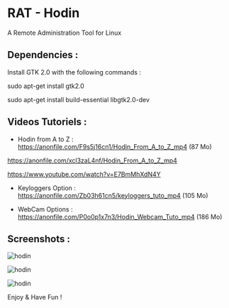 # RAT - Hodin

A Remote Administration Tool for Linux

Dependencies : 
-------------
Install GTK 2.0 with the following commands : 

sudo apt-get install gtk2.0

sudo apt-get install build-essential libgtk2.0-dev

Videos Tutoriels :
----------------
 - Hodin from A to Z : https://anonfile.com/F9s5j16cn1/Hodin_From_A_to_Z_mp4  (87 Mo)
 
 https://anonfile.com/xcl3zaL4nf/Hodin_From_A_to_Z_mp4
 
 https://www.youtube.com/watch?v=E7BmMhXdN4Y
 
 - Keyloggers Option : https://anonfile.com/Zb03h61cn5/keyloggers_tuto_mp4 (105 Mo)
 
 - WebCam Options : https://anonfile.com/P0o0p1x7n3/Hodin_Webcam_Tuto_mp4 (186 Mo)

Screenshots :
------------

![hodin](https://www.zupimages.net/up/20/26/9vgu.png)

![hodin](https://www.zupimages.net/up/20/26/zyw3.png)

![hodin](https://www.zupimages.net/up/20/26/0pic.png)

Enjoy & Have Fun !
